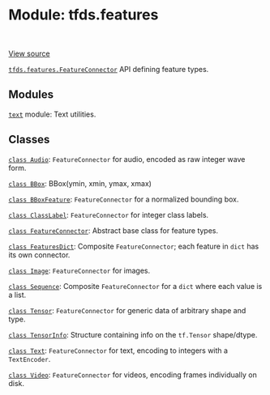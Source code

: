 <div itemscope itemtype="http://developers.google.com/ReferenceObject">
<meta itemprop="name" content="tfds.features" />
<meta itemprop="path" content="Stable" />
</div>

# Module: tfds.features

<table class="tfo-notebook-buttons tfo-api" align="left">
</table>

<a target="_blank" href="https://github.com/tensorflow/datasets/tree/master/tensorflow_datasets/core/features/__init__.py">View
source</a>

<a href="../tfds/features/FeatureConnector.md"><code>tfds.features.FeatureConnector</code></a>
API defining feature types.

## Modules

[`text`](../tfds/features/text.md) module: Text utilities.

## Classes

[`class Audio`](../tfds/features/Audio.md): `FeatureConnector` for audio, encoded as raw integer wave form.

[`class BBox`](../tfds/features/BBox.md): BBox(ymin, xmin, ymax, xmax)

[`class BBoxFeature`](../tfds/features/BBoxFeature.md): `FeatureConnector` for a normalized bounding box.

[`class ClassLabel`](../tfds/features/ClassLabel.md): `FeatureConnector` for integer class labels.

[`class FeatureConnector`](../tfds/features/FeatureConnector.md): Abstract base class for feature types.

[`class FeaturesDict`](../tfds/features/FeaturesDict.md): Composite `FeatureConnector`; each feature in `dict` has its own connector.

[`class Image`](../tfds/features/Image.md): `FeatureConnector` for images.

[`class Sequence`](../tfds/features/Sequence.md): Composite `FeatureConnector`
for a `dict` where each value is a list.

[`class Tensor`](../tfds/features/Tensor.md): `FeatureConnector` for generic
data of arbitrary shape and type.

[`class TensorInfo`](../tfds/features/TensorInfo.md): Structure containing info
on the `tf.Tensor` shape/dtype.

[`class Text`](../tfds/features/Text.md): `FeatureConnector` for text, encoding to integers with a `TextEncoder`.

[`class Video`](../tfds/features/Video.md): `FeatureConnector` for videos, encoding frames individually on disk.
